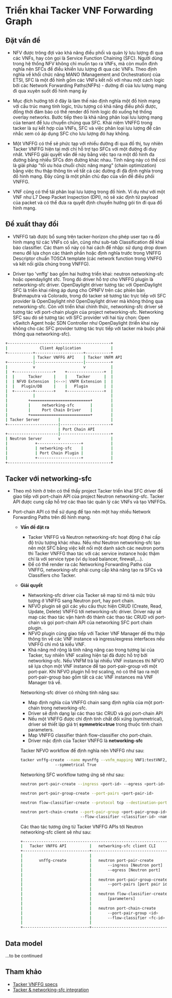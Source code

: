 # Triển khai Tacker VNF Forwarding Graph

## Đặt vấn đề
- NFV được trông đợi vào khả năng điều phối và quản lý lưu lượng đi qua các VNFs, hay còn gọi là Service Function Chaining (SFC). Người dùng trong hệ thống NFV không chỉ muốn tạo ra VNFs, mà còn muốn định nghĩa nên SFCs để điều khiển lưu lượng đi qua các VNFs. Theo định nghĩa về khối chức năng MANO (Management and Orchestration) của ETSI, SFC là một đồ hình gồm các VNFs kết nối với nhau một cách logic bởi các Network Forwarding Paths(NFPs) - đường đi của lưu lượng mạng đi qua xuyên suốt đồ hình mạng ấy

- Mục đích hướng tới ở đây là làm thế nào định nghĩa một đồ hình mạng với cấu trúc mang tính logic, trừu tượng có khả năng điều phối được, đồng thời đảm bảo có thể render đồ hình logic đó xuống hệ thống overlay networks. Bước tiếp theo là khả năng phân loại lưu lượng mạng của tenant để lưu chuyển chúng qua SFC. Khái niệm VNFFG trong tacker là sự kết hợp của VNFs, SFC và việc phân loại lưu lượng để cân nhắc xem có áp dụng SFC cho lưu lượng đó hay không.

- Một VNFFG có thể sẽ phức tạp với nhiều đường đi qua đồ thị, tuy nhiên Tacker VNFFG hiện tại mới chỉ hỗ trợ tạo SFCs với một đường đi duy nhất. VNFFG giải quyết vấn đề này bằng việc tạo ra một đồ hình đa đường bằng nhiều SFCs đơn đường khác nhau. Tính năng này có thể coi là giải pháp "tối ưu hóa chuỗi chức năng mạng" (chain optimization) bằng việc thu thập thông tin về tất cả các đường đi đã định nghĩa trong đồ hình mạng. Đây cũng là một phần chủ đạo của vấn đề điều phối VNFFG.

- VNF cũng có thể tái phân loại lưu lượng trong đồ hình. Ví dụ như với một VNF như L7 Deep Packet Inspection (DPI), nó sẽ xác định từ payload của packet và có thể đưa ra quyết định chuyển hướng gói tin đi qua đồ hình mạng.

## Đề xuất thay đổi
- VNFFG tab được bổ sung trên tacker-horizon cho phép user tạo ra đồ hình mạng từ các VNFs có sẵn, cũng như sub-tab Classification để khai báo classifier. Các tham số này có hai cách để nhập: sử dụng drop down menu để lựa chọn các thành phần hoặc định nghĩa trước trong VNFFG Descriptor chuẩn TOSCA template (các network function trong VNFFG và kết nối giữa chúng trong VNFFG).

- Driver tạo 'vnffg' bao gồm hai hướng triển khai: neutron networking-sfc hoặc opendaylight sfc. Trong đó driver hỗ trợ cho VNFFG plugin là networking-sfc driver. OpenDaylight driver tương tác với OpenDaylight SFC là triển khai riêng áp dụng cho OPNFV trên các phiên bản Brahmaputra và Colorado, trong đó tacker sẽ tương tác trực tiếp với SFC provider là OpenDaylight nhờ OpenDaylight driver mà không thông qua networking-sfc. Còn với triển khai chính thức, networking-sfc driver sẽ tương tác với port-chain plugin của project networking-sfc. Networking SFC sau đó sẽ tương tác với SFC provider với hai tùy chọn: Open vSwitch Agent hoặc SDN Controller như OpenDaylight (triển khai này không cho các SFC provider tương tác trực tiếp với tacker mà buộc phải thông qua networking-sfc).
```sh
+---------------------------------------------+
|              Client Application             |
+-----------+---------------------+-----------+
            | Tacker VNFFG API    | Tacker VNFM API
+-----------|---------------------|-----------+
|           v                     v           |
|  +-----------------+    +----------------+  |
|  |      Tacker     |    |    Tacker      |  |
|  | NFVO Extension  |<-->| VNFM Extension |  |
|  |   Plugin/DB     |    |   Plugin       |  |
|  +--------+--------+    +----------------+  |
|           |                                 |
|         +==========================+        |
|         |     networking-sfc       |        |
|         |     Port Chain Driver    |        |
|         +==========================+        |
| Tacker Server        |                      |
+----------------------|----------------------+
                       | Port Chain API
+----------------------|----------------------+
| Neutron Server       v                      |
|            +-------------------+            |
|            | networking-sfc    |            |
|            | Port Chain Plugin |            |
|            +-------------------+            |
+---------------------------------------------+
```

## Tacker với networking-sfc
   - Theo mô hình ở trên có thể thấy project Tacker triển khai SFC driver để giao tiếp với port-chain API của project Neutron networking-sfc. Tacker API được cung cấp hỗ trợ các thao tác quản lý các VNFs và tạo VNFFGs.
   - Port-chain API có thể sử dụng để tạo nên một hay nhiều Network Forwarding Paths trên đồ hình mạng.    
     
     - __Vấn đề đặt ra__
       - Tacker VNFFG và Neutron networking-sfc hoạt động ở hai cấp độ trừu tượng khác nhau. Nếu như Neutron networking-sfc tạo nên một SFC bằng việc kết nối một danh sách các neutron ports thì Tacker VNFFG thao tác với các service instance hoặc thậm chí là với service type (ví dụ load balancer, firewall,...).
       - Để có thể render ra các Networking Forwarding Paths của VNFFG, networking-sfc phải cung cấp khả năng tạo ra SFCs và Classifiers cho Tacker.
     
     - __Giải quyết__
       - Networking-sfc driver của Tacker sẽ map từ mô tả mức trừu tượng ở VNFFG sang Neutron port, hay port chain. 
       - NFVO plugin sẽ gửi các yêu cầu thực hiện CRUD (Create, Read, Update, Delete) VNFFG tới networking-sfc driver. Driver này sẽ map các thao tác vận hành đó thành các thao tác CRUD với port-chain và gọi port-chain API của networking SFC port chain plugin.
       - NFVO plugin cũng giao tiếp với Tacker VNF Manager để thu thập thông tin về các VNF instance và ingress/exgress interfaces nếu VNFFG chỉ mô tả kiểu VNF.
       - Khả năng mở rộng là tính năng nâng cao trong tương lai của Tacker, tuy nhiên VNF scaling hiện tại đã được hỗ trợ bởi networking-sfc. Nếu VNFM trả lại nhiều VNF instances thì NFVO sẽ lựa chọn một VNF instance để tạo port-pair-group với một port-pair. Khi NFVO plugin hỗ trợ scaling, nó có thể   tạo ra một port-pair-group bao gồm tất cả các VNF instances mà VNF Manager trả vể.

       Networking-sfc driver có những tính năng sau:

       - Map định nghĩa của VNFFG chain sang định nghĩa của một port-chain trong networking-sfc.
       - Driver sẽ định dạng lại các thao tác CRUD và gọi port-chain API
       - Nếu một VNFFG được chỉ định tính chất đối xứng (symmetrical), driver sẽ thiết lập giá trị __symmetric=true__ trong thuộc tính chain parameters.
       - Map VNFFG classifier thành flow-classifier cho port-chain.
       - Driver mặc định của Tacker VNFFG là __networking-sfc__

       Tacker NFVO workflow để định nghĩa nên VNFFG như sau:
       ```sh
       tacker vnffg-create --name myvnffg --vnfm_mapping VNF1:testVNF2,VNF2:testVNF1
                      --symmetrical True
       ```
       Networking SFC workflow tương ứng sẽ như sau:
       ```sh
       neutron port-pair-create --ingress <port-id> --egress <port-id>
       
       neutron port-pair-group-create --port-pairs <port-pair-id>
       
       neutron flow-classifier-create --protocol tcp --destination-port 80:80
       
       neutron port-chain-create --port-pair-group <port-pair-group-id>
                                 --flow-classifier <classifier-id> <name>
       ```
       Các thao tác tương ứng từ Tacker VNFFG APIs tới Neutron networking-sfc client sẽ như sau:
       ```sh
       +---------------------------------------------------------------------+
       |   Tacker VNFFG API          |   networking-sfc client CLI           |
       +-----------------------------+---------------------------------------+
       |                             |                                       |
       |       vnffg-create          |   neutron port-pair-create            |
       |                             |       --ingress [Neutron port]        |
       |                             |       --egress [Neutron port]         |
       |                             |                                       |
       |                             |   neutron port-pair-group-create      |
       |                             |       --port-pairs [port pair id]     |
       |                             |                                       |
       |                             |   neutron flow-classifier-create      |
       |                             |       [parameters]                    |
       |                             |                                       |
       |                             |   neutron port-chain-create           |
       |                             |       --port-pair-group <id>          |
       |                             |       --flow-classifier <fc-id>       |
       |                             |                                       |
       +-----------------------------+---------------------------------------+
       ```

## Data model
...to be continued

## Tham khảo
- [Tacker VNFFG specs](https://github.com/openstack/tacker-specs/blob/master/specs/newton/tacker-vnffg.rst)
- [Tacker & networking-sfc integration](https://github.com/openstack/tacker-specs/blob/master/specs/newton/tacker-networking-sfc.rst)
